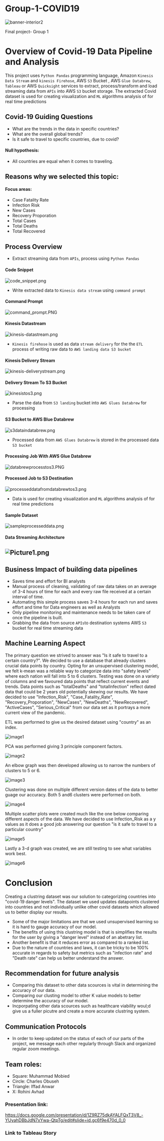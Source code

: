 # Group-1-COVID19

![banner-interior2](https://user-images.githubusercontent.com/93894964/162599648-c70dd655-9fad-4cdc-b02c-444de00cf040.jpeg)

Final project- Group 1 

# Overview of Covid-19 Data Pipeline and Analysis
This project uses  `Python Pandas`  programming language,  Amazon `Kinesis Data Stream`  and `kinesis Firehose`,  AWS `S3` Bucket , AWS `Glue Databrew`, `Tableau` or AWS `Quicksight` services to extract, process/transform and load streaming data from `APIs` into AWS `S3` bucket storage. 
The extracted Covid dataset is used for creating visualization and `ML` algorithms analysis of for real time predictions

## Covid-19 Guiding Questions
- What are the trends in the data in specific countries?
- What are the overall global trends?
- Is it safe to travel to specific countries, due to covid?




#### Null hypothesis: 
* All countries are equal when it comes to traveling. 


## Reasons why we selected this topic:



#### Focus areas:

- Case Fatality Rate 
- Infection Risk
- New Cases
- Recovery Proporation
- Total Cases 
- Total Deaths 
- Total Recovered 



## Process Overview 
* Extract streaming data from `APIs`, process using `Python Pandas` 

#### Code Snippet 

 ![code_snippet.png](https://github.com/mhoussam1/Group-1-COVID19/blob/charleside2001/images/code_snippet.png) 
 
* Write extracted data to `Kinesis data stream` using `command prompt`

#### Command Prompt 

 ![command_prompt.PNG](https://github.com/mhoussam1/Group-1-COVID19/blob/charleside2001/images/command_prompt.PNG) 

#### Kinesis Datastream

 ![kinesis-datastream.png](https://github.com/mhoussam1/Group-1-COVID19/blob/charleside2001/images/kinesis-datastream.png) 
 
* `Kinesis firehose` is used as data `stream delivery` for the  the `ETL` process of writing raw data to `AWS landing data S3 bucket`

#### Kinesis Delivery Stream 

 ![kinesis-deliverystream.png](https://github.com/mhoussam1/Group-1-COVID19/blob/charleside2001/images/kinesis-deliverystream.png) 
 
#### Delivery Stream To S3 Bucket 
 
 ![kinesistos3.png](https://github.com/mhoussam1/Group-1-COVID19/blob/charleside2001/images/kinesistos3.png) 
  
* Parse the data from `S3 landing` bucket into `AWS Glues Databrew` for processing

#### S3 Bucket to AWS Blue Databrew

 ![s3dataindatabrew.png](https://github.com/mhoussam1/Group-1-COVID19/blob/charleside2001/images/s3dataindatabrew.png) 
 

* Processed data from `AWS Glues Databrew` is stored in the processed data `S3 bucket` 

#### Processing Job With AWS Glue Databrew

 ![databrewprocesstos3.PNG](https://github.com/mhoussam1/Group-1-COVID19/blob/charleside2001/images/databrewprocesstos3.PNG) 

#### Processed Job to S3 Destination 

 ![processeddatafromdatabrewtos3.png](https://github.com/mhoussam1/Group-1-COVID19/blob/charleside2001/images/processeddatafromdatabrewtos3.png)
 
* Data is used for creating visualization and `ML` algorithms analysis of for real time predictions 


#### Sample Dataset
 
 ![sampleprocesseddata.png](https://github.com/mhoussam1/Group-1-COVID19/blob/charleside2001/images/sampleprocesseddata.png)   


#### Data Streaming Architecture

![Picture1.png](https://github.com/mhoussam1/Group-1-COVID19/blob/charleside2001/images/Picture1.png)
---
## Business Impact of building data pipelines
* Saves time and effort for BI analysts
* Manual process of cleaning, validating of raw data takes on an average of 3-4 hours of time for each and every raw file received at a certain interval of time.
* Automating this simple process saves 3-4 hours for each run and saves effort and time for Data engineers as well as Analysts
* Only pipeline monitoring and maintenance needs to be taken care of once the pipeline is built.
* Grabbing the data from source `APIs`to destination systems AWS `S3` bucket for real time streaming data

## Machine Learning Aspect
The primary question we strived to answer was "Is it safe to travel to a certain country?". We decided to use a database that already clusters crucial data points by country. Opting for an unsupervised clustering model, we felt k-mean was a reliable way to categorize data into "safety levels" where each nation will fall into 5 to 6 clusters. Testing was done on a variety of columns and we favoured data points that reflect current events and trends. Data points such as "totalDeaths" and "totalInfection" reflect dated data that could be 2 years old potentially skewing our results. We have decided to use "Infection_Risk", "Case_Fatality_Rate", "Recovery_Proporation", "NewCases", "NewDeaths", "NewRecovered", "ActiveCases", "Serious_Critical" from our data set as it portrays a more current view of the pandemic.

ETL was performed to give us the desired dataset using "country" as an index.

![image1](https://github.com/mhoussam1/Group-1-COVID19/blob/main/ML_images/ETL.png)

PCA was performed giving 3 principle component factors.

![image2](https://github.com/mhoussam1/Group-1-COVID19/blob/main/ML_images/PC1-3.png)

An elbow graph was then developed allowing us to narrow the numbers of clusters to 5 or 6.

![image3](https://github.com/mhoussam1/Group-1-COVID19/blob/main/ML_images/elbow.png)

Clustering was done on multiple different version dates of the data to better guage our accuracy. Both 5 and6 clusters were performed on both.

![image4](https://github.com/mhoussam1/Group-1-COVID19/blob/main/ML_images/clustering.png)

Multiple scatter plots were created much like the one below comparing different aspects of the data. We have decided to use Infection_Risk as a y values as it does a good job answering our question "is it safe to travel to a particular country"

![image5](https://github.com/mhoussam1/Group-1-COVID19/blob/main/ML_images/scatter.ong.png)

Lastly a 3-d graph was created, we are still testing to see what variables work best.

![image6](https://github.com/mhoussam1/Group-1-COVID19/blob/main/ML_images/3_d.png)

# Conclusion

Creating a clustring dataset was our solution to categorizing countries into "covid-19 danger levels". The dataset we used updates datapoints clustered into countries and not individually unlike other covid datasets which allowed us to better display our results. 
- Some of the major limitations are that we used unsupervised learning so it is hard to gauge accuracy of our model. 
- The benefits of using this clustring model is that is simplifies the results for the user by giving a "danger level" instead of an abetrary list.
- Another benefit is that it reduces error as compared to a ranked list.
- Due to the nature of countries and laws, it can be tricky to be 100% accurate in regards to safety but metrics such as "infection rate" and "Death rate" can help us better understand the answer.

## Recommendation for future analysis

- Comparing this dataset to other data scources is vital in determining the accuracy of our data.
- Comparing our clusting model to other K value models to better determine the accuracy of our model. 
- Incporpating other data scources such as healthcare viability woul;d give us a fuller picutre and create a more accurate clustring system.

## Communication Protocols

- In order to keep updated on the status of each of our parts of the project, we message each other regularly through Slack and organized regular zoom meetings.


## Team roles:

- Square: Muhammad Mobied 
- Circle: Charles Obuseh
- Triangle: Iffad Anwar
- X: Rohini Avhad


### Presentation link:

https://docs.google.com/presentation/d/1Z9RZ75dkAYALFQxT3V8_-YUyahDBbJdN7xYwa-QtpTg/edit#slide=id.gc6f9e470d_0_0


### Link to Tableau Story


